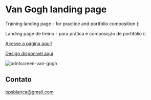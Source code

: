 # Van Gogh landing page
Training landing page - for practice and portfolio composition (:

Landing page de treino - para prática e composição de portifólio (:

[Acesse a página aqui!](https://biancabps.github.io/landing-page-van-gogh/)

[Design disponível aqui](https://www.figma.com/file/qkkUmNBIjRt3uoQLUXvEWX/Landing-page-design-(Community)?node-id=0%3A1&t=khTlc3S4Nv0Rqo5J-1)

![printscreen-van-gogh](https://user-images.githubusercontent.com/100291107/208439893-6551a951-fb20-491a-a6d3-ff753b7bfbf8.png)


## Contato
bpsbianca@gmail.com
